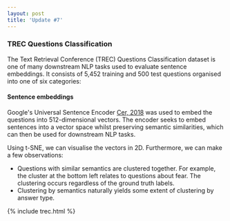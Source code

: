 ```yaml
---
layout: post
title: 'Update #7'
---
```

<html>
<head>
<link rel="stylesheet" href="https://cdn.pydata.org/bokeh/release/bokeh-0.12.15.min.css" type="text/css" />
<script type="text/javascript" src="https://cdn.pydata.org/bokeh/release/bokeh-0.12.15.min.js"></script>
</head>
</html>

### TREC Questions Classification
The Text Retrieval Conference (TREC) Questions Classification dataset is one of many downstream NLP tasks used to evaluate sentence embeddings. It consists of 5,452 training and 500 test questions organised into one of six categories:

#### __Sentence embeddings__
Google's Universal Sentence Encoder [Cer, 2018](https://arxiv.org/pdf/1803.11175.pdf) was used to embed the questions into 512-dimensional vectors. The encoder seeks to embed sentences into a vector space whilst preserving semantic similarities, which can then be used for downstream NLP tasks.  

Using t-SNE, we can visualise the vectors in 2D. Furthermore, we can make a few observations:
* Questions with similar semantics are clustered together. For example, the cluster at the bottom left relates to questions about fear. The clustering occurs regardless of the ground truth labels. 
* Clustering by semantics naturally yields some extent of clustering by answer type. 

{% include trec.html  %}



